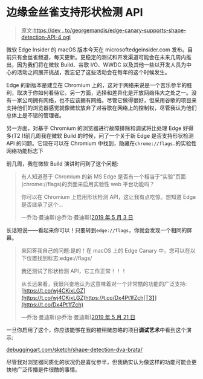 # 边缘金丝雀支持形状检测 API

> 原文:[https://dev . to/georgemandis/edge-canary-supports-shape-detection-API-4 ogl](https://dev.to/georgemandis/edge-canary-supports-shape-detection-api-4ogl)

微软 Edge Insider 的 macOS 版本今天在 microsoftedgeinsider.com 发布。目前只有金丝雀频道，每天更新。更稳定的测试和开发渠道可能会在未来几周内推出，因为我们将在微软 Build、谷歌 I/O、WWDC 以及其他一些以开发人员为中心的活动之间展开挑战，我忘记了这些活动会在每年的这个时候发生。

Edge 的新版本是建立在 Chromium 上的，这对于网络来说是一个苦乐参半的胜利，取决于你如何看待它。另一方面，选择和差异化是开放网络伟大之处之一。没有一家公司拥有网络，也不应该拥有网络。尽管它做得很好，但采用谷歌的项目来支持他们的浏览器感觉就像微软放弃了对谷歌在网络上的控制权，尽管我认为他们总体上是不错的管理者。

另一方面，对基于 Chromium 的浏览器进行故障排除和调试将比处理 Edge 好得多(T2 )!前几周我在微软 Build 的时候，问了一个关于新 Edge 是否支持形状检测 API 的问题。它现在可以在 Chromium 中找到，隐藏在`chrome://flags.`的实验性网络功能标志下

前几周，我在微软 Build 演讲时问到了这个问题:

> 有人知道基于 Chromium 的新 MS Edge 是否有一个相当于“实验”页面(chrome://flags)的页面来启用实验性 web 平台功能吗？
> 
> 你可以在 Chromium 上启用形状检测 API，这让我有点吃惊。想知道 Edge 是否继承了这个...
> 
> —乔治·曼迪斯(@乔治·曼迪斯)[2019 年 5 月 3 日](https://twitter.com/georgeMandis/status/1124443813110374400?ref_src=twsrc%5Etfw)

长话短说——看起来你可以！只要转到`edge://flags`，你就会发现一个相同的屏幕。

> 来回答我自己的问题:是的！在 macOS 上的 Edge Canary 中，您可以在以下位置找到标志:edge://flags/
> 
> 我还测试了形状检测 API，它工作正常！！！
> 
> 从长远来看，我很兴奋地认为这意味着对一个非常酷的功能的广泛支持:[https://t.co/wj4CKixLGZ](https://t.co/wj4CKixLGZ)https://t.co/Dx4Pt1fZch[T3】](https://t.co/Dx4Pt1fZch)
> 
> —乔治·曼迪斯(@乔治·曼迪斯)[2019 年 5 月 21 日](https://twitter.com/georgeMandis/status/1130920860330602496?ref_src=twsrc%5Etfw)

一旦你启用了这个，你应该能够在我的被稍微忽略的项目**调试艺术**中看到这个演示:

[debuggingart.com/sketch/shape-detection-dva-brata/](https://debuggingart.com/sketch/shape-detection-dva-brata/)

尽管我对浏览器同质化的状况仍是喜忧参半，但我确实认为像这样的功能可能会更快地广泛传播是件很酷的事情。